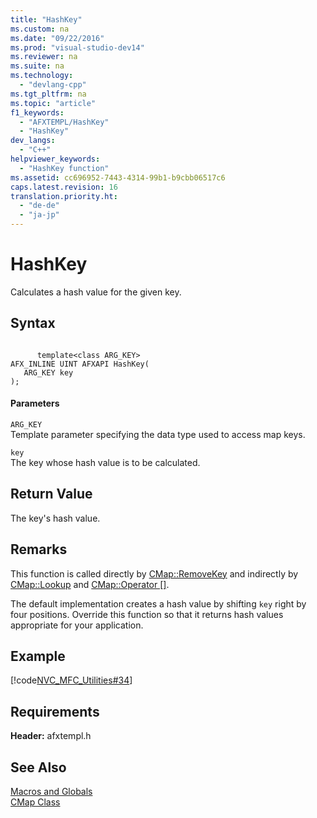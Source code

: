 ```yaml
---
title: "HashKey"
ms.custom: na
ms.date: "09/22/2016"
ms.prod: "visual-studio-dev14"
ms.reviewer: na
ms.suite: na
ms.technology: 
  - "devlang-cpp"
ms.tgt_pltfrm: na
ms.topic: "article"
f1_keywords: 
  - "AFXTEMPL/HashKey"
  - "HashKey"
dev_langs: 
  - "C++"
helpviewer_keywords: 
  - "HashKey function"
ms.assetid: cc696952-7443-4314-99b1-b9cbb06517c6
caps.latest.revision: 16
translation.priority.ht: 
  - "de-de"
  - "ja-jp"
---
```

# HashKey
Calculates a hash value for the given key.  
  
## Syntax  
  
```  
  
      template<class ARG_KEY>  
AFX_INLINE UINT AFXAPI HashKey(  
   ARG_KEY key   
);  
```  
  
#### Parameters  
 `ARG_KEY`  
 Template parameter specifying the data type used to access map keys.  
  
 `key`  
 The key whose hash value is to be calculated.  
  
## Return Value  
 The key's hash value.  
  
## Remarks  
 This function is called directly by [CMap::RemoveKey](../vs140/cmap--removekey.md) and indirectly by [CMap::Lookup](../vs140/cmap--lookup.md) and [CMap::Operator &#91;&#93;](../vs140/cmap--operator.md).  
  
 The default implementation creates a hash value by shifting `key` right by four positions. Override this function so that it returns hash values appropriate for your application.  
  
## Example  
 [!code[NVC_MFC_Utilities#34](../vs140/codesnippet/CPP/hashkey_1.cpp)]  
  
## Requirements  
 **Header:** afxtempl.h  
  
## See Also  
 [Macros and Globals](../vs140/mfc-macros-and-globals.md)   
 [CMap Class](../vs140/cmap-class.md)